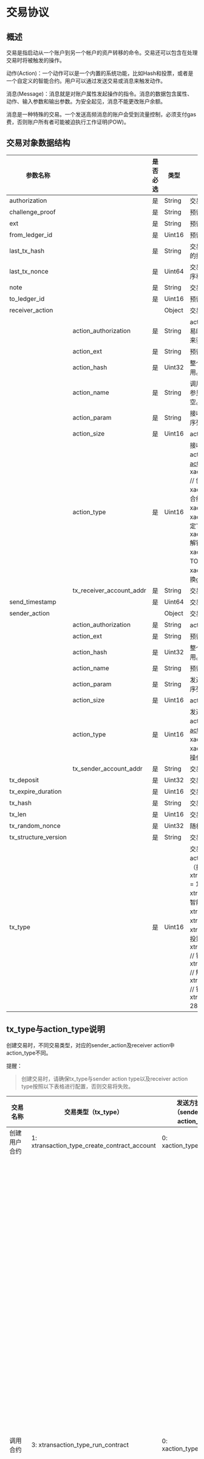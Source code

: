 # 交易协议

## 概述

交易是指启动从一个账户到另一个帐户的资产转移的命令。交易还可以包含在处理交易时将被触发的操作。

动作(Action)：一个动作可以是一个内置的系统功能，比如Hash和投票，或者是一个自定义的智能合约。用户可以通过发送交易或消息来触发动作。

消息(Message)：消息就是对账户属性发起操作的指令。消息的数据包含属性、动作、输入参数和输出参数。为安全起见，消息不能更改账户余额。

消息是一种特殊的交易。一个发送高频消息的账户会受到流量控制，必须支付gas费，否则账户所有者可能被迫执行工作证明(POW)。

## 交易对象数据结构

| 参数名称             |                          | 是否必选 | 类型   | 说明                                                         |
| -------------------- | ------------------------ | -------- | ------ | ------------------------------------------------------------ |
| authorization        |                          | 是       | String | 交易体签名。采用ECDSA数字签名算法。                          |
| challenge_proof      |                          | 是       | String | 预留字段，空字符串。                                         |
| ext                  |                          | 是       | String | 预留字段，空字符串。                                         |
| from_ledger_id       |                          | 是       | Uint16 | 预留字段，为"0"。                                            |
| last_tx_hash         |                          | 是       | String | 交易发送方上次交易的xx64hash，用于交易的排序和去重。"0x"开头的hash。 |
| last_tx_nonce        |                          | 是       | Uint64 | 交易发送方上次交易的nonce，用于交易的排序和去重。            |
| note                 |                          | 是       | String | 交易备注。                                                   |
| to_ledger_id         |                          | 是       | Uint16 | 预留字段，为"0"。                                            |
| receiver_action      |                          |          | Object | 交易接受方执行内容。                                         |
|                      | action_authorization     | 是       | String | action签名，json结构，当交易为部署合约交易时，此处需要输入合约的公钥信息，公钥用来验证合约账户与交易发送方账户是否匹配。 |
|                      | action_ext               | 是       | String | 预留扩展字段，空字符串。                                     |
|                      | action_hash              | 是       | Uint32 | 整个action的xxhash32。默认为"0"，暂未使用。                  |
|                      | action_name              | 是       | String | 调用合约时，合约的函数名。系统合约函数请参见[系统合约函数](docs-cn/SmartContract/SystemContractFunction.md)。非合约交易时，默认为空。 |
|                      | action_param             | 是       | String | 接收方执行内容。不同action type执行内容的序列化请参见[action param序列化](docs-cn/Interface/RPC-API/sendTransaction/action-param-serialization.md)。 |
|                      | action_size              | 是       | Uint16 | action对象的大小。                                           |
|                      | action_type              | 是       | Uint16 | 接收方执行类型，不同的交易类型对应不同的action type，具体请参见[tx_type与action_type说明](docs-cn/Interface/RPC-API/sendTransaction/tx-type-and-action-type.md)。<br/>xaction_type_create_contract_account    = 3,    // 创建用户合约账户  <br/>xaction_type_run_contract              = 5,    // 调用智能合约<br/>xaction_type_asset_in                = 6,    // 资产转入<br/>xaction_type_pledge_token_vote          = 21,   //锁定TOP token兑换选票<br/>    xaction_type_redeem_token_vote          = 22,   // 解锁兑换选票的TOP token<br/>    xaction_type_pledge_token               = 23,   //锁定TOP token兑换gas<br/>    xaction_type_redeem_token               = 24,   //解锁兑换gas的TOP token |
|                      | tx_receiver_account_addr | 是       | String | 交易接受方账户地址。                                         |
| send_timestamp       |                          | 是       | Uint64 | 交易发送时间戳GMT。                                          |
| sender_action        |                          |          | Object | 交易发送方执行内容。                                         |
|                      | action_authorization     | 是       | String | action签名，json结构。                                       |
|                      | action_ext               | 是       | String | 预留扩展字段，空字符串。                                     |
|                      | action_hash              | 是       | Uint32 | 整个action的xxhash32。默认为"0"，暂未使用。                  |
|                      | action_name              | 是       | String | 预留字段，空字符串。                                         |
|                      | action_param             | 是       | String | 发送方执行内容。不同action type执行内容的序列化请参见[action param序列化](docs-cn/Interface/RPC-API/sendTransaction/action-param-serialization.md)。 |
|                      | action_size              | 是       | Uint16 | action对象的大小。                                           |
|                      | action_type              | 是       | Uint16 | 发送方执行类型，不同的交易类型对应不同的action type，具体请参见[tx_type与action_type说明](docs-cn/Interface/RPC-API/sendTransaction/tx-type-and-action-type.md)。<br/>xaction_type_asset_out                  = 0,    // 资产转出。<br/>xaction_type_source_null =1,          // 源端不执行操作 |
|                      | tx_sender_account_addr   | 是       | String | 交易发送方账户地址。                                         |
| tx_deposit           |                          | 是       | Uint32 | 交易保证金，最低为0.1*10^6 uTOP。                            |
| tx_expire_duration   |                          | 是       | Uint16 | 交易到期时长，超过则被丢弃，默认100s。                       |
| tx_hash              |                          | 是       | String | 交易hash的十六进制。                                         |
| tx_len               |                          | 是       | Uint16 | 交易大小。交易消耗的gas与交易大小相关。                      |
| tx_random_nonce      |                          | 是       | Uint32 | 随机数字。预留字段，为"0"。                                  |
| tx_structure_version |                          | 是       | String | 交易结构版本号。默认为"0"，暂未使用。                        |
| tx_type              |                          | 是       | Uint16 | 交易类型，不同的交易类型，action中action_param（执行内容）及action type（执行类型）不同。<br/>xtransaction_type_create_contract_account      = 1,    // 创建合约账户 <br/>xtransaction_type_run_contract                           = 3,    // 调用智能合约<br/>xtransaction_type_transfer                                   = 4,    // 转账<br/>xtransaction_type_vote                                             = 20,   //投票<br/>xtransaction_type_abolish_vote                               = 21,   //取消投票<br/>xtransaction_type_pledge_token_gas                      = 22,   // 锁定TOP token兑换gas<br/>xtransaction_type_redeem_token_gas                    = 23,   // 解锁兑换gas锁定的TOP token<br/>xtransaction_type_pledge_token_vote                     = 27,   // 锁定TOP token兑换选票<br/>xtransaction_type_redeem_token_vote                    = 28,   // 解锁兑换选票锁定的TOP token |

## tx_type与action_type说明

创建交易时，不同交易类型，对应的sender_action及receiver action中action_type不同。

提醒：

> 创建交易时，请确保tx_type与sender action type以及receiver action type按照以下表格进行配置，否则交易将失败。

| 交易名称                | 交易类型（tx_type）                          | 发送方执行类型（sender_action action_type） | 接收方执行类型（receiver_action action_type） | 备注                                                         |
| ----------------------- | -------------------------------------------- | ------------------------------------------- | --------------------------------------------- | ------------------------------------------------------------ |
| 创建用户合约            | 1: xtransaction_type_create_contract_account | 0: xaction_type_asset_out                   | 3: xaction_type_create_contract_account       |                                                              |
| 调用合约                | 3: xtransaction_type_run_contract            | 0: xaction_type_asset_out                   | 5: xaction_type_run_contract                  | 调用合约交易包括：<br/>调用用户合约交易;<br/>调用系统合约交易：<br/>注册节点；<br/>注销节点；<br/>赎回节点保证金；<br/>更新节点类型；<br/>减少节点保证金；<br/>增加节点保证金；<br/>设置节点昵称；<br/>设置分红比例；<br/>领取节点奖励；<br/>领取投票者分红；<br/>提交提案；<br/>撤回提案；<br/>TCC表决提案。 |
| 转账                    | 4: xtransaction_type_transfer                | 0: xaction_type_asset_out                   | 6: xaction_type_asset_in                      |                                                              |
| 投票                    | 20: xtransaction_type_vote                   | 1: xaction_type_source_null                 | 5: xaction_type_run_contract                  |                                                              |
| 取消投票                | 21: xtransaction_type_abolish_vote           | 1: xaction_type_source_null                 | 5: xaction_type_run_contract                  |                                                              |
| 锁定TOP token兑换gas    | 22: xtransaction_type_pledge_token_gas       | 1: xaction_type_source_null                 | 23: xaction_type_pledge_token                 |                                                              |
| 解锁兑换gas的TOP token  | 23: xtransaction_type_redeem_token_gas       | 1: xaction_type_source_null                 | 24: xaction_type_redeem_token                 |                                                              |
| 锁定TOP token兑换选票   | 27: xtransaction_type_pledge_token_vote      | 1: xaction_type_source_null                 | 21: xaction_type_pledge_token_vote            |                                                              |
| 解锁兑换选票的TOP token | 28: xtransaction_type_redeem_token_vote      | 1: xaction_type_source_null                 | 22: xaction_type_redeem_token_vote            |                                                              |

**action说明**

| action                               | 功能                         | 参数                                                         |
| ------------------------------------ | ---------------------------- | ------------------------------------------------------------ |
| xaction_type_source_null             | 源端不执行操作               | 无。                                                         |
| xaction_type_asset_out               | 资产转出                     | symbol（代币符号）、amount（转出币的数量）                   |
| xaction_type_create_contract_account | 创建合约账户（部署合约）     | gas_limit（一次合约调用中，用户合约愿意付出的gas费用上限）、contract code（合约代码） |
| xaction_type_run_contract            | 调用合约                     | action_name（执行合约的函数名）、action_param（执行合约的参数） |
| xaction_type_asset_in                | 资产转入                     | symbol（代币符号）、amount（转入币的数量）                   |
| xaction_type_pledge_token            | 锁定TOP token兑换资源（gas)  | symbol（代币符号）、amount（锁定币的数量）                   |
| xaction_type_redeem_token            | 解锁兑换资源(gas)的TOP token | symbol（代币符号）、amount（解锁币的数量）                   |
| xaction_type_pledge_token_vote       | 锁定TOP token兑换选票        | vote_amount（兑票数）、lock_duration（TOP token锁定期）      |
| xaction_type_redeem_token_vote       | 解锁兑换选票的TOP token      | vote_amount（赎回票数）                                      |